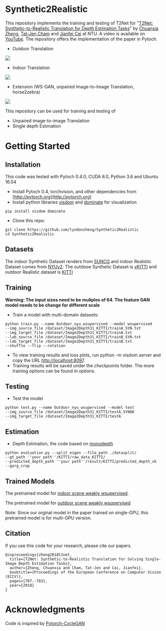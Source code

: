 # Synthetic2Realistic
This repository implements the training and testing of T2Net for "[T2Net: Synthetic-to-Realistic Translation for Depth Estimation Tasks](https://arxiv.org/abs/1808.01454)" by [Chuanxia Zheng](https://lyndonzheng.github.io/), [Tat-Jen Cham](http://www.ntu.edu.sg/home/astjcham/) and [Jianfei Cai](http://www.ntu.edu.sg/home/asjfcai/) at NTU. A video is available on [YouTube](https://youtu.be/B6lOToIk0xY). The repository offers the implementation of the paper in Pytoch.

- Outdoor Translation

<img src='Image/image2depth_outdoor.gif' align="center">

- Indoor Translation

<img src='Image/image2depth_syn2real_indoor.jpg' align="center">

- Extension (WS-GAN, unpaired Image-to-Image Translation, horse2zebra)

<img src='Image/horse2zebra.png' align="center">

This repository can be used for training and testing of
- Unpaired image-to-image Translation
- Single depth Estimation

# Getting Started
## Installation
This code was tested with Pytoch 0.4.0, CUDA 8.0, Python 3.6 and Ubuntu 16.04
- Install Pytoch 0.4, torchvision, and other dependencies from [http://pytorch.org](http://pytorch.org)
- Install python libraries [visdom](https://github.com/facebookresearch/visdom) and [dominate](https://github.com/Knio/dominate) for visualization

```
pip install visdom dominate
```
- Clone this repo:

```
git clone https://github.com/lyndonzheng/Synthetic2Realistic
cd Synthetic2Realistic
```

## Datasets
The indoor Synthetic Dataset renders from [SUNCG](http://suncg.cs.princeton.edu/) and indoor Realistic Dataset comes from [NYUv2](https://cs.nyu.edu/~silberman/datasets/nyu_depth_v2.html).
The outdooe Synthetic Dataset is [vKITTI](http://www.europe.naverlabs.com/Research/Computer-Vision/Proxy-Virtual-Worlds) and outdoor Realistic dataset is [KITTI](http://www.cvlibs.net/datasets/kitti/)

## Training
**Warning: The input sizes need to be muliples of 64. The feature GAN model needs to be change for different scale**

- Train a model with multi-domain datasets:

```
python train.py --name Outdoor_nyu_wsupervised --model wsupervised
--img_source_file /dataset/Image2Depth31_KITTI/trainA_SYN.txt
--img_target_file /dataset/Image2Depth31_KITTI/trainA.txt
--lab_source_file /dataset/Image2Depth31_KITTI/trainB_SYN.txt
--lab_target_file /dataset/Image2Depth31_KITTI/trainB.txt
--shuffle --flip --rotation
```

- To view training results and loss plots, run python -m visdom.server and copy the URL [http://localhost:8097](http://localhost:8097).
- Training results will be saved under the *checkpoints* folder. The more training options can be found in *options*.

## Testing
- Test the model

```
python test.py --name Outdoor_nyu_wsupervised --model test
--img_source_file /dataset/Image2Depth31_KITTI/testA_SYN80
--img_target_file /dataset/Image2Depth31_KITTI/testA
```

## Estimation
- Depth Estimation, the code based on [monodepth](https://github.com/mrharicot/monodepth)
```
python evaluation.py --split eigen --file_path ./datasplit/
--gt_path ''your path''/KITTI/raw_data_KITTI/
--predicted_depth_path ''your path''/result/KITTI/predicted_depth_vk
--garg_crop
```

## Trained Models

The pretrained model for [indoor scene weakly wsupervised](https://drive.google.com/drive/folders/197clhZvX8zHQxZXkkBasrx4SUKyUzscT?usp=sharing).

The pretrained model for [outdoor scene weakly wsupervised](https://drive.google.com/open?id=1jHrIPP1PsVl6P5zJpZ5VQZB07YHdW-cT)

Note: Since our orginal model in the paper trained on single-GPU, this pretrained model is for multi-GPU version.

## Citation
If you use this code for your research, please cite our papers.
```
@inproceedings{zheng2018t2net,
  title={T2Net: Synthetic-to-Realistic Translation for Solving Single-Image Depth Estimation Tasks},
  author={Zheng, Chuanxia and Cham, Tat-Jen and Cai, Jianfei},
  booktitle={Proceedings of the European Conference on Computer Vision (ECCV)},
  pages={767--783},
  year={2018}
}

```

# Acknowledgments
Code is inspired by [Pytorch-CycleGAN](https://github.com/junyanz/pytorch-CycleGAN-and-pix2pix)
